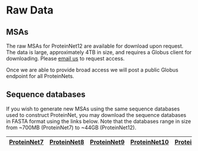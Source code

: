 # Raw Data
## MSAs
The raw MSAs for ProteinNet12 are available for download upon request. The data is large, approximately 4TB in size, and requires a Globus client for downloading. Please [email us](mailto:alquraishi@hms.harvard.edu) to request access.

Once we are able to provide broad access we will post a public Globus endpoint for all ProteinNets.

## Sequence databases
If you wish to generate new MSAs using the same sequence databases used to construct ProteinNet, you may download the sequence databases in FASTA format using the links below. Note that the databases range in size from ~700MB (ProteinNet7) to ~44GB (ProteinNet12).

| [ProteinNet7](https://sharehost.hms.harvard.edu/sysbio/alquraishi/proteinnet/sequence_dbs/proteinnet7.gz) | [ProteinNet8](https://sharehost.hms.harvard.edu/sysbio/alquraishi/proteinnet/sequence_dbs/proteinnet8.gz) | [ProteinNet9](https://sharehost.hms.harvard.edu/sysbio/alquraishi/proteinnet/sequence_dbs/proteinnet9.gz) | [ProteinNet10](https://sharehost.hms.harvard.edu/sysbio/alquraishi/proteinnet/sequence_dbs/proteinnet10.gz) | [ProteinNet11](https://sharehost.hms.harvard.edu/sysbio/alquraishi/proteinnet/sequence_dbs/proteinnet11.gz) | [ProteinNet12](https://sharehost.hms.harvard.edu/sysbio/alquraishi/proteinnet/sequence_dbs/proteinnet12.gz) |
| --- | --- | --- | --- | --- | --- |
